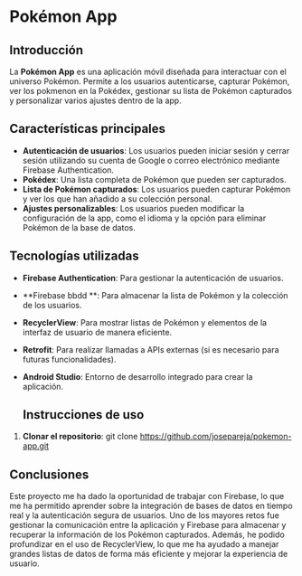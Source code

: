 # Pokémon App

## Introducción

La **Pokémon App** es una aplicación móvil diseñada para interactuar con el universo Pokémon. Permite a los usuarios autenticarse, capturar Pokémon, ver los pokmenon en la Pokédex, gestionar su lista de Pokémon capturados y personalizar varios ajustes dentro de la app. 

## Características principales

- **Autenticación de usuarios**: Los usuarios pueden iniciar sesión y cerrar sesión utilizando su cuenta de Google o correo electrónico mediante Firebase Authentication.
- **Pokédex**: Una lista completa de Pokémon que pueden ser capturados.
- **Lista de Pokémon capturados**: Los usuarios pueden capturar Pokémon y ver los que han añadido a su colección personal.
- **Ajustes personalizables**: Los usuarios pueden modificar la configuración de la app, como el idioma y la opción para eliminar Pokémon de la base de datos.

## Tecnologías utilizadas

- **Firebase Authentication**: Para gestionar la autenticación de usuarios.
- **Firebase bbdd **: Para almacenar la lista de Pokémon y la colección de los usuarios.
- **RecyclerView**: Para mostrar listas de Pokémon y elementos de la interfaz de usuario de manera eficiente.
- **Retrofit**: Para realizar llamadas a APIs externas (si es necesario para futuras funcionalidades).
- **Android Studio**: Entorno de desarrollo integrado para crear la aplicación.

  ## Instrucciones de uso

1. **Clonar el repositorio**:
   git clone https://github.com/josepareja/pokemon-app.git

## Conclusiones
   Este proyecto me ha dado la oportunidad de trabajar con Firebase, lo que me ha permitido aprender sobre la integración de bases de datos en tiempo real y la autenticación segura de usuarios. Uno de los mayores retos fue gestionar la comunicación entre la aplicación y Firebase para almacenar y recuperar la información de los Pokémon capturados. Además, he podido profundizar en el uso de RecyclerView, lo que me ha ayudado a manejar grandes listas de datos de forma más eficiente y mejorar la experiencia de usuario.
